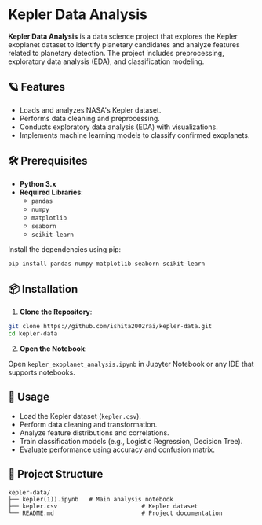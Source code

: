 # Kepler Data Analysis

**Kepler Data Analysis** is a data science project that explores the Kepler exoplanet dataset to identify planetary candidates and analyze features related to planetary detection. The project includes preprocessing, exploratory data analysis (EDA), and classification modeling.

## 🪐 Features

- Loads and analyzes NASA's Kepler dataset.
- Performs data cleaning and preprocessing.
- Conducts exploratory data analysis (EDA) with visualizations.
- Implements machine learning models to classify confirmed exoplanets.

## 🛠️ Prerequisites

- **Python 3.x**
- **Required Libraries**:
  - `pandas`
  - `numpy`
  - `matplotlib`
  - `seaborn`
  - `scikit-learn`

Install the dependencies using pip:

```bash
pip install pandas numpy matplotlib seaborn scikit-learn
```

## 📦 Installation

1. **Clone the Repository**:

```bash
git clone https://github.com/ishita2002rai/kepler-data.git
cd kepler-data
```

2. **Open the Notebook**:

Open `kepler_exoplanet_analysis.ipynb` in Jupyter Notebook or any IDE that supports notebooks.

## 🚀 Usage

- Load the Kepler dataset (`kepler.csv`).
- Perform data cleaning and transformation.
- Analyze feature distributions and correlations.
- Train classification models (e.g., Logistic Regression, Decision Tree).
- Evaluate performance using accuracy and confusion matrix.

## 📁 Project Structure

```
kepler-data/
├── kepler(1)).ipynb   # Main analysis notebook
├── kepler.csv                        # Kepler dataset
└── README.md                         # Project documentation
```

